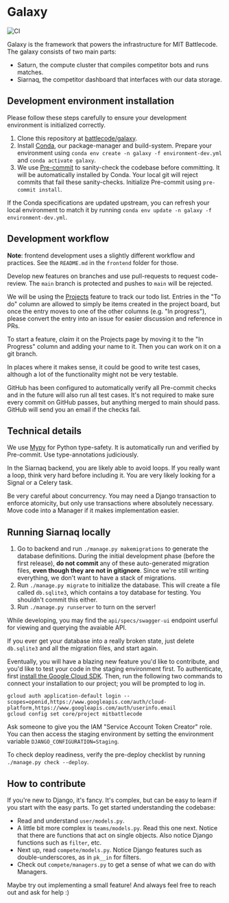# Galaxy

![CI](https://github.com/battlecode/galaxy/actions/workflows/ci.yml/badge.svg)

Galaxy is the framework that powers the infrastructure for MIT Battlecode.
The galaxy consists of two main parts:

- Saturn, the compute cluster that compiles competitor bots and runs matches.
- Siarnaq, the competitor dashboard that interfaces with our data storage.

## Development environment installation

Please follow these steps carefully to ensure your development environment is initialized correctly.

1. Clone this repository at [battlecode/galaxy](https://github.com/battlecode/galaxy).
1. Install [Conda](https://docs.conda.io/en/latest/miniconda.html), our package-manager and build-system.
   Prepare your environment using `conda env create -n galaxy -f environment-dev.yml` and `conda activate galaxy`.
1. We use [Pre-commit](https://pre-commit.com/) to sanity-check the codebase before committing.
   It will be automatically installed by Conda.
   Your local git will reject commits that fail these sanity-checks.
   Initialize Pre-commit using `pre-commit install`.

If the Conda specifications are updated upstream, you can refresh your local environment to match it by running `conda env update -n galaxy -f environment-dev.yml`.

## Development workflow

**Note**: frontend development uses a slightly different workflow and practices. See the `README.md` in the `frontend` folder for those.

Develop new features on branches and use pull-requests to request code-review.
The `main` branch is protected and pushes to `main` will be rejected.

We will be using the [Projects](https://github.com/battlecode/galaxy/projects?type=classic) feature to track our todo list.
Entries in the "To do" column are allowed to simply be items created in the project board, but once the entry moves to one of the other columns (e.g. "In progress"), please convert the entry into an issue for easier discussion and reference in PRs.

To start a feature, _claim_ it on the Projects page by moving it to the "In Progress" column and adding your name to it. Then you can work on it on a git branch.

In places where it makes sense, it could be good to write test cases, although a lot of the functionality might not be very testable.

GitHub has been configured to automatically verify all Pre-commit checks and in the future will also run all test cases.
It's not required to make sure every commit on GitHub passes, but anything merged to main should pass. GitHub will send you an email if the checks fail.

## Technical details

We use [Mypy](http://mypy-lang.org/examples.html) for Python type-safety.
It is automatically run and verified by Pre-commit.
Use type-annotations judiciously.

In the Siarnaq backend, you are likely able to avoid loops.
If you really want a loop, think very hard before including it.
You are very likely looking for a Signal or a Celery task.

Be very careful about concurrency.
You may need a Django transaction to enforce atomicity, but only use transactions where absolutely necessary.
Move code into a Manager if it makes implementation easier.

## Running Siarnaq locally

1. Go to backend and run `./manage.py makemigrations` to generate the database definitions.
   During the initial development phase (before the first release), **do not commit** any of these auto-generated migration files, **even though they are not in gitignore**.
   Since we're still writing everything, we don't want to have a stack of migrations.
1. Run `./manage.py migrate` to initialize the database.
   This will create a file called `db.sqlite3`, which contains a toy database for testing.
   You shouldn't commit this either.
1. Run `./manage.py runserver` to turn on the server!

While developing, you may find the `api/specs/swagger-ui` endpoint userful for viewing and querying the avaiable API.

If you ever get your database into a really broken state, just delete `db.sqlite3` and all the migration files, and start again.

Eventually, you will have a blazing new feature you'd like to contribute, and you'd like to test your code in the staging environment first.
To authenticate, first [install the Google Cloud SDK](https://cloud.google.com/sdk/docs/install).
Then, run the following two commands to connect your installation to our project; you will be prompted to log in.

```
gcloud auth application-default login --scopes=openid,https://www.googleapis.com/auth/cloud-platform,https://www.googleapis.com/auth/userinfo.email
gcloud config set core/project mitbattlecode
```

Ask someone to give you the IAM "Service Account Token Creator" role.
You can then access the staging environment by setting the environment variable `DJANGO_CONFIGURATION=Staging`.

To check deploy readiness, verify the pre-deploy checklist by running `./manage.py check --deploy`.

## How to contribute

If you're new to Django, it's fancy.
It's complex, but can be easy to learn if you start with the easy parts.
To get started understanding the codebase:

- Read and understand `user/models.py`.
- A little bit more complex is `teams/models.py`.
  Read this one next.
  Notice that there are functions that act on single objects.
  Also notice Django functions such as `filter`, etc.
- Next up, read `compete/models.py`.
  Notice Django features such as double-underscores, as in `pk__in` for filters.
- Check out `compete/managers.py` to get a sense of what we can do with Managers.

Maybe try out implementing a small feature! And always feel free to reach out and ask for help :)
